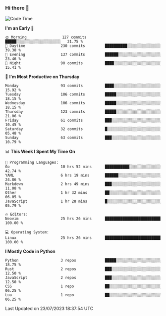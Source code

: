 ### Hi there 👋
<!--START_SECTION:waka-->
![Code Time](http://img.shields.io/badge/Code%20Time-130%20hrs%2029%20mins-blue)

**I'm an Early 🐤** 

```text
🌞 Morning                127 commits         █████░░░░░░░░░░░░░░░░░░░░   21.75 % 
🌆 Daytime                230 commits         ██████████░░░░░░░░░░░░░░░   39.38 % 
🌃 Evening                137 commits         ██████░░░░░░░░░░░░░░░░░░░   23.46 % 
🌙 Night                  90 commits          ████░░░░░░░░░░░░░░░░░░░░░   15.41 % 
```
📅 **I'm Most Productive on Thursday** 

```text
Monday                   93 commits          ████░░░░░░░░░░░░░░░░░░░░░   15.92 % 
Tuesday                  106 commits         █████░░░░░░░░░░░░░░░░░░░░   18.15 % 
Wednesday                106 commits         █████░░░░░░░░░░░░░░░░░░░░   18.15 % 
Thursday                 123 commits         █████░░░░░░░░░░░░░░░░░░░░   21.06 % 
Friday                   61 commits          ███░░░░░░░░░░░░░░░░░░░░░░   10.45 % 
Saturday                 32 commits          █░░░░░░░░░░░░░░░░░░░░░░░░   05.48 % 
Sunday                   63 commits          ███░░░░░░░░░░░░░░░░░░░░░░   10.79 % 
```


📊 **This Week I Spent My Time On** 

```text
💬 Programming Languages: 
Go                       10 hrs 52 mins      ███████████░░░░░░░░░░░░░░   42.74 % 
YAML                     6 hrs 19 mins       ██████░░░░░░░░░░░░░░░░░░░   24.86 % 
Markdown                 2 hrs 49 mins       ███░░░░░░░░░░░░░░░░░░░░░░   11.08 % 
Other                    1 hr 32 mins        ██░░░░░░░░░░░░░░░░░░░░░░░   06.05 % 
JavaScript               1 hr 28 mins        █░░░░░░░░░░░░░░░░░░░░░░░░   05.79 % 

🔥 Editors: 
Neovim                   25 hrs 26 mins      █████████████████████████   100.00 % 

💻 Operating System: 
Linux                    25 hrs 26 mins      █████████████████████████   100.00 % 
```

**I Mostly Code in Python** 

```text
Python                   3 repos             █████░░░░░░░░░░░░░░░░░░░░   18.75 % 
Rust                     2 repos             ███░░░░░░░░░░░░░░░░░░░░░░   12.50 % 
JavaScript               2 repos             ███░░░░░░░░░░░░░░░░░░░░░░   12.50 % 
CSS                      1 repo              ██░░░░░░░░░░░░░░░░░░░░░░░   06.25 % 
Lua                      1 repo              ██░░░░░░░░░░░░░░░░░░░░░░░   06.25 % 
```




 Last Updated on 23/07/2023 18:37:54 UTC
<!--END_SECTION:waka-->

<!--
**YoganshSharma/YoganshSharma** is a ✨ _special_ ✨ repository because its `README.md` (this file) appears on your GitHub profile.

Here are some ideas to get you started:

- 🔭 I’m currently working on ...
- 🌱 I’m currently learning ...
- 👯 I’m looking to collaborate on ...
- 🤔 I’m looking for help with ...
- 💬 Ask me about ...
- 📫 How to reach me: ...
- 😄 Pronouns: ...
- ⚡ Fun fact: ...
-->
